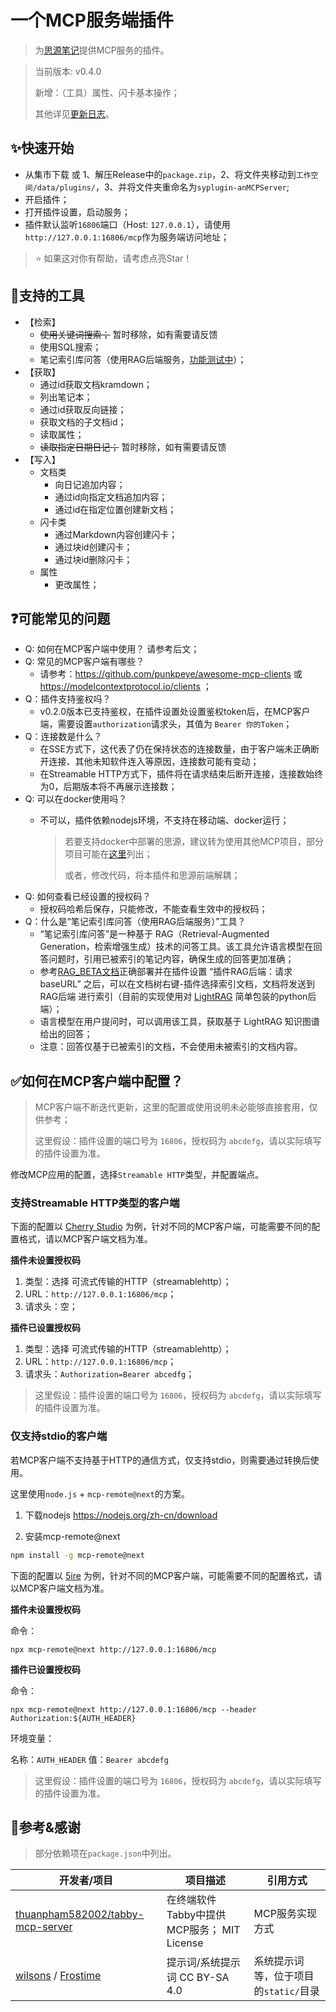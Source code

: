 # 一个MCP服务端插件

> 为[思源笔记](https://github.com/siyuan-note/siyuan)提供MCP服务的插件。

> 当前版本: v0.4.0
>
> 新增：（工具）属性、闪卡基本操作；
>
> 其他详见[更新日志](./CHANGELOG.md)。

## ✨快速开始

- 从集市下载 或 1、解压Release中的`package.zip`，2、将文件夹移动到`工作空间/data/plugins/`，3、并将文件夹重命名为`syplugin-anMCPServer`;
- 开启插件；
- 打开插件设置，启动服务；
- 插件默认监听`16806`端口（Host: `127.0.0.1`），请使用`http://127.0.0.1:16806/mcp`作为服务端访问地址；

> ⭐ 如果这对你有帮助，请考虑点亮Star！

## 🔧支持的工具

- 【检索】
  - ~~使用关键词搜索；~~  暂时移除，如有需要请反馈
  - 使用SQL搜索；
  - 笔记索引库问答（使用RAG后端服务，[功能测试中](./RAG_BETA.md)）；
- 【获取】
  - 通过id获取文档kramdown；
  - 列出笔记本；
  - 通过id获取反向链接；
  - 获取文档的子文档id；
  - 读取属性；
  - ~~读取指定日期日记；~~ 暂时移除，如有需要请反馈
- 【写入】
  - 文档类
    - 向日记追加内容；
    - 通过id向指定文档追加内容；
    - 通过id在指定位置创建新文档；
  - 闪卡类
    - 通过Markdown内容创建闪卡；
    - 通过块id创建闪卡；
    - 通过块id删除闪卡；
  - 属性
    - 更改属性；


## ❓可能常见的问题

- Q: 如何在MCP客户端中使用？
  请参考后文；
- Q: 常见的MCP客户端有哪些？
  - 请参考：https://github.com/punkpeye/awesome-mcp-clients 或 https://modelcontextprotocol.io/clients ；
- Q：插件支持鉴权吗？
  - v0.2.0版本已支持鉴权，在插件设置处设置鉴权token后，在MCP客户端，需要设置`authorization`请求头，其值为 `Bearer 你的Token`；
- Q：连接数是什么？
  - 在SSE方式下，这代表了仍在保持状态的连接数量，由于客户端未正确断开连接、其他未知软件连入等原因，连接数可能有变动；
  - 在Streamable HTTP方式下，插件将在请求结束后断开连接，连接数始终为0，后期版本将不再展示连接数；
- Q: 可以在docker使用吗？
  - 不可以，插件依赖nodejs环境，不支持在移动端、docker运行；
  
    > 若要支持docker中部署的思源，建议转为使用其他MCP项目，部分项目可能在[这里](https://github.com/siyuan-note/siyuan/issues/13795)列出；
    > 
    > 或者，修改代码，将本插件和思源前端解耦；
- Q: 如何查看已经设置的授权码？
  - 授权码哈希后保存，只能修改，不能查看生效中的授权码；
- Q：什么是“笔记索引库问答（使用RAG后端服务）”工具？
  - “笔记索引库问答”是一种基于 RAG（Retrieval-Augmented Generation，检索增强生成）技术的问答工具。该工具允许语言模型在回答问题时，引用已被索引的笔记内容，确保生成的回答更加准确；
  - 参考[RAG_BETA文档](./RAG_BETA.md)正确部署并在插件设置 “插件RAG后端：请求baseURL” 之后，可以在文档树右键-插件选择索引文档，文档将发送到 RAG后端 进行索引（目前的实现使用对 [LightRAG](https://github.com/HKUDS/LightRAG) 简单包装的python后端）；
  - 语言模型在用户提问时，可以调用该工具，获取基于 LightRAG 知识图谱给出的回答；
  - 注意：回答仅基于已被索引的文档，不会使用未被索引的文档内容。

## ✅如何在MCP客户端中配置？

> MCP客户端不断迭代更新，这里的配置或使用说明未必能够直接套用，仅供参考；
>
> 这里假设：插件设置的端口号为 `16806`，授权码为 `abcdefg`，请以实际填写的插件设置为准。

修改MCP应用的配置，选择`Streamable HTTP`类型，并配置端点。

### 支持Streamable HTTP类型的客户端

下面的配置以 [Cherry Studio](https://github.com/CherryHQ/cherry-studio) 为例，针对不同的MCP客户端，可能需要不同的配置格式，请以MCP客户端文档为准。

**插件未设置授权码**

1. 类型：选择 可流式传输的HTTP（streamablehttp）；
2. URL：`http://127.0.0.1:16806/mcp`；
3. 请求头：空；

**插件已设置授权码**

1. 类型：选择 可流式传输的HTTP（streamablehttp）；
2. URL：`http://127.0.0.1:16806/mcp`；
3. 请求头：`Authorization=Bearer abcedfg`；

> 这里假设：插件设置的端口号为 `16806`，授权码为 `abcdefg`，请以实际填写的插件设置为准。

### 仅支持stdio的客户端

若MCP客户端不支持基于HTTP的通信方式，仅支持stdio，则需要通过转换后使用。

这里使用`node.js` + `mcp-remote@next`的方案。

1. 下载nodejs https://nodejs.org/zh-cn/download

2. 安装mcp-remote@next
  ```bash
  npm install -g mcp-remote@next
  ```

下面的配置以 [5ire](https://5ire.app/) 为例，针对不同的MCP客户端，可能需要不同的配置格式，请以MCP客户端文档为准。

**插件未设置授权码**

命令：

```
npx mcp-remote@next http://127.0.0.1:16806/mcp
```

**插件已设置授权码**

命令：
```
npx mcp-remote@next http://127.0.0.1:16806/mcp --header Authorization:${AUTH_HEADER}
```

环境变量：

名称：`AUTH_HEADER`
值：`Bearer abcdefg`

> 这里假设：插件设置的端口号为 `16806`，授权码为 `abcdefg`，请以实际填写的插件设置为准。

## 🙏参考&感谢

> 部分依赖项在`package.json`中列出。

| 开发者/项目                                                         | 项目描述           | 引用方式         |
|---------------------------------------------------------------------|----------------|--------------|
| [thuanpham582002/tabby-mcp-server](https://github.com/thuanpham582002/tabby-mcp-server) | 在终端软件Tabby中提供MCP服务； MIT License | MCP服务实现方式 |
| [wilsons](https://ld246.com/article/1756172573626/comment/1756384424179?r=wilsons#comments) / [Frostime](https://ld246.com/article/1739546865001#%E6%80%9D%E6%BA%90-SQL-%E6%9F%A5%E8%AF%A2-System-Prompt) | 提示词/系统提示词 CC BY-SA 4.0 | 系统提示词等，位于项目的`static/`目录 |
